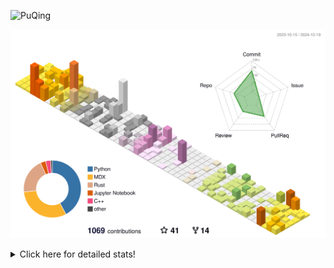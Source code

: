 ![PuQing](https://user-images.githubusercontent.com/27223114/171565019-9a56fae6-b08b-421f-99db-7e830da42371.png)

![](./profile-3d-contrib/profile-season-animate.svg)

<details>
<summary>Click here for detailed stats!</summary>

<!--START_SECTION:waka-->
![Lines of code](https://img.shields.io/badge/From%20Hello%20World%20I%27ve%20Written-1.3%20million%20lines%20of%20code-blue)

**🐱 My GitHub Data** 

> 📦 409.8 kB Used in GitHub's Storage 
 > 
> 🏆 645 Contributions in the Year 2024
 > 
> 🚫 Not Opted to Hire
 > 
> 📜 58 Public Repositories 
 > 
> 🔑 29 Private Repositories 
 > 
**I'm a Night 🦉** 

```text
🌞 Morning                486 commits         ██░░░░░░░░░░░░░░░░░░░░░░░   06.28 % 
🌆 Daytime                3177 commits        ██████████░░░░░░░░░░░░░░░   41.03 % 
🌃 Evening                1941 commits        ██████░░░░░░░░░░░░░░░░░░░   25.07 % 
🌙 Night                  2139 commits        ███████░░░░░░░░░░░░░░░░░░   27.62 % 
```


📊 **This Week I Spent My Time On** 

```text
💬 Programming Languages: 
Python                   13 hrs 7 mins       █████████░░░░░░░░░░░░░░░░   35.01 % 
Browsing                 12 hrs 24 mins      ████████░░░░░░░░░░░░░░░░░   33.13 % 
GitHubing                3 hrs 5 mins        ██░░░░░░░░░░░░░░░░░░░░░░░   08.27 % 
Other                    2 hrs 46 mins       ██░░░░░░░░░░░░░░░░░░░░░░░   07.42 % 
Fish Touching            1 hr 53 mins        █░░░░░░░░░░░░░░░░░░░░░░░░   05.06 % 

🔥 Editors: 
Chrome                   19 hrs 52 mins      █████████████░░░░░░░░░░░░   53.06 % 
VS Code                  16 hrs 23 mins      ███████████░░░░░░░░░░░░░░   43.76 % 
fish                     1 hr 5 mins         █░░░░░░░░░░░░░░░░░░░░░░░░   02.92 % 
Obsidian                 5 mins              ░░░░░░░░░░░░░░░░░░░░░░░░░   00.25 % 

💻 Operating System: 
Mac                      21 hrs 4 mins       ██████████████░░░░░░░░░░░   56.26 % 
WSL                      11 hrs 50 mins      ████████░░░░░░░░░░░░░░░░░   31.62 % 
Linux                    4 hrs 32 mins       ███░░░░░░░░░░░░░░░░░░░░░░   12.13 % 
```


<!--END_SECTION:waka-->
</details>
